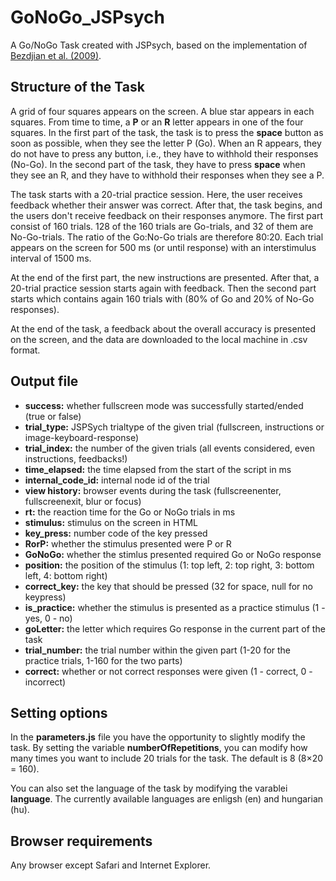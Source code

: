 # GoNoGo_JSPsych
A Go/NoGo Task created with JSPsych, based on the implementation of <a href="https://www.ncbi.nlm.nih.gov/pmc/articles/PMC2757760/">Bezdjian et al. (2009)</a>.

<h2>Structure of the Task</h2>
A grid of four squares appears on the screen. A blue star appears in each squares. From time to time, a <strong>P</strong> or an <strong>R</strong> letter appears in one of the four squares. In the first part of  the task, the task is to press the <strong>space</strong> button as soon as possible, when they see the letter P (Go). When an R appears, they do not have to press any button, i.e., they have to withhold their responses (No-Go). In the second part of the task, they have to press <strong>space</strong> when they see an R, and they have to withhold their responses when they see a P.

The task starts with a 20-trial practice session. Here, the user receives feedback whether their answer was correct. After that, the task begins, and the users don't receive feedback on their responses anymore. The first part consist of 160 trials. 128 of the 160 trials are Go-trials, and 32 of them are No-Go-trials. The ratio of the Go:No-Go trials are therefore 80:20. Each trial appears on the screen for 500 ms (or until response) with an interstimulus interval of 1500 ms.

At the end of the first part, the new instructions are presented. After that, a 20-trial practice session starts again with feedback. Then the second part starts which contains again 160 trials with (80% of Go and 20% of No-Go responses).

At the end of the task, a feedback about the overall accuracy is presented on the screen, and the data are downloaded to the local machine in .csv format.

<h2>Output file</h2>
<ul>
 <li><strong>success:</strong> whether fullscreen mode was successfully started/ended (true or false)</li>
 <li><strong>trial_type:</strong> JSPSych trialtype of the given trial (fullscreen, instructions or image-keyboard-response)</li>
 <li><strong>trial_index:</strong> the number of the given trials (all events considered, even instructions, feedbacks!)</li>
 <li><strong>time_elapsed:</strong> the time elapsed from the start of the script in ms</li>
 <li><strong>internal_code_id:</strong> internal node id of the trial</li>
 <li><strong>view history:</strong> browser events during the task (fullscreenenter, fullscreenexit, blur or focus)</li>
 <li><strong>rt:</strong> the reaction time for the Go or NoGo trials in ms</li>
 <li><strong>stimulus:</strong> stimulus on the screen in HTML</li>
 <li><strong>key_press:</strong> number code of the key pressed</li>
 <li><strong>RorP:</strong> whether the stimulus presented were P or R</li>
 <li><strong>GoNoGo:</strong> whether the stimlus presented required Go or NoGo response</li>
 <li><strong>position:</strong> the position of the stimulus (1: top left, 2: top right, 3: bottom left, 4: bottom right)</li>
 <li><strong>correct_key:</strong> the key that should be pressed (32 for space, null for no keypress)</li>
 <li><strong>is_practice:</strong> whether the stimulus is presented as a practice stimulus (1 - yes, 0 - no)</li>
 <li><strong>goLetter:</strong> the letter which requires Go response in the current part of the task</li>
 <li><strong>trial_number:</strong> the trial number within the given part (1-20 for the practice trials, 1-160 for the two parts)</li>
 <li><strong>correct:</strong> whether or not correct responses were given (1 - correct, 0 - incorrect)
 </ul>

<h2>Setting options</h2>
In the <strong>parameters.js</strong> file you have the opportunity to slightly modify the task. By setting the variable <strong>numberOfRepetitions</strong>, you can modify how many times you want to include 20 trials for the task. The default is 8 (8×20 = 160).

You can also set the language of the task by modifying the varablei <strong>language</strong>. The currently available languages are enligsh (en) and hungarian (hu).

<h2>Browser requirements</h2>
Any browser except Safari and Internet Explorer.
